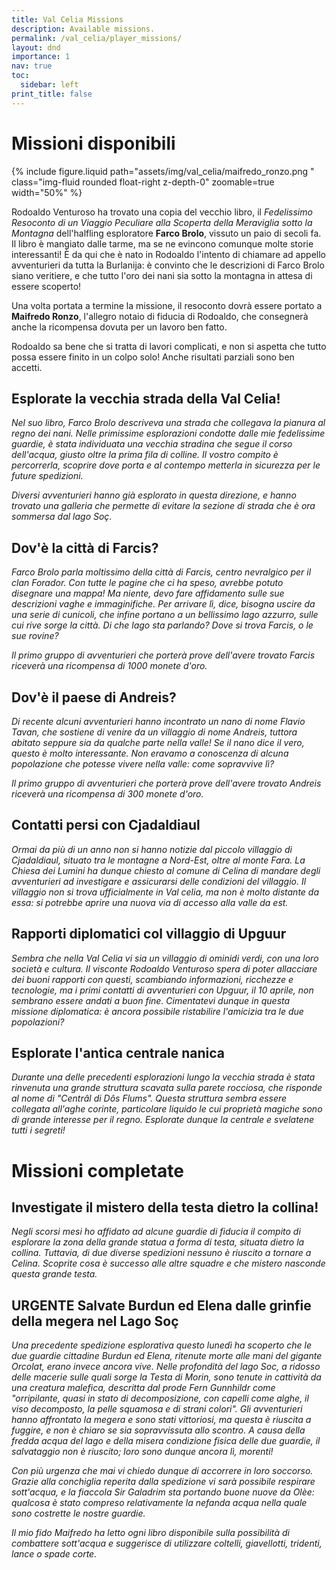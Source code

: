 ```yaml
---
title: Val Celia Missions
description: Available missions.
permalink: /val_celia/player_missions/
layout: dnd
importance: 1
nav: true
toc:
  sidebar: left
print_title: false
---
```


# Missioni disponibili

{% include figure.liquid path="assets/img/val_celia/maifredo_ronzo.png
" class="img-fluid rounded float-right z-depth-0" zoomable=true width="50%" %}

Rodoaldo Venturoso ha trovato una copia del vecchio libro, il _Fedelissimo Resoconto di un Viaggio Peculiare alla Scoperta della Meraviglia sotto la Montagna_ dell'halfling esploratore **Farco Brolo**, vissuto un paio di secoli fa.
Il libro è mangiato dalle tarme, ma se ne evincono comunque molte storie interessanti!
È da qui che è nato in Rodoaldo l'intento di chiamare ad appello avventurieri da tutta la Burlanija: è convinto che le descrizioni di Farco Brolo siano veritiere, e che tutto l'oro dei nani sia sotto la montagna in attesa di essere scoperto!

Una volta portata a termine la missione, il resoconto dovrà essere portato a **Maifredo Ronzo**, l'allegro notaio di fiducia di Rodoaldo, che consegnerà anche la ricompensa dovuta per un lavoro ben fatto.

Rodoaldo sa bene che si tratta di lavori complicati, e non si aspetta che tutto possa essere finito in un colpo solo! Anche risultati parziali sono ben accetti.

## Esplorate la vecchia strada della Val Celia!

_Nel suo libro, Farco Brolo descriveva una strada che collegava la pianura al regno dei nani. Nelle primissime esplorazioni condotte dalle mie fedelissime guardie, è stata individuata una vecchia stradina che segue il corso dell'acqua, giusto oltre la prima fila di colline. Il vostro compito è percorrerla, scoprire dove porta e al contempo metterla in sicurezza per le future spedizioni._

_Diversi avventurieri hanno già esplorato in questa direzione, e hanno trovato una galleria che permette di evitare la sezione di strada che è ora sommersa dal lago Soç_.

## Dov'è la città di Farcis?

_Farco Brolo parla moltissimo della città di Farcis, centro nevralgico per il clan Forador. Con tutte le pagine che ci ha speso, avrebbe potuto disegnare una mappa! Ma niente, devo fare affidamento sulle sue descrizioni vaghe e immaginifiche. Per arrivare lì, dice, bisogna uscire da una serie di cunicoli, che infine portano a un bellissimo lago azzurro, sulle cui rive sorge la città. Di che lago sta parlando? Dove si trova Farcis, o le sue rovine?_

_Il primo gruppo di avventurieri che porterà prove dell'avere trovato Farcis riceverà una ricompensa di 1000 monete d'oro._

## Dov'è il paese di Andreis?

_Di recente alcuni avventurieri hanno incontrato un nano di nome Flavio Tavan, che sostiene di venire da un villaggio di nome Andreis, tuttora abitato seppure sia da qualche parte nella valle!
Se il nano dice il vero, questo è molto interessante. Non eravamo a conoscenza di alcuna popolazione che potesse vivere nella valle: come sopravvive lì?_

_Il primo gruppo di avventurieri che porterà prove dell'avere trovato Andreis riceverà una ricompensa di 300 monete d'oro._

## Contatti persi con Cjadaldiaul

_Ormai da più di un anno non si hanno notizie dal piccolo villaggio di Cjadaldiaul, situato tra le montagne a Nord-Est, oltre al monte Fara. La Chiesa dei Lumini ha dunque chiesto al comune di Celina di mandare degli avventurieri ad investigare e assicurarsi delle condizioni del villaggio. Il villaggio non si trova ufficialmente in Val celia, ma non è molto distante da essa: si potrebbe aprire una nuova via di accesso alla valle da est._

## Rapporti diplomatici col villaggio di Upguur

_Sembra che nella Val Celia vi sia un villaggio di ominidi verdi, con una loro società e cultura. Il visconte Rodoaldo Venturoso spera di poter allacciare dei buoni rapporti con questi, scambiando informazioni, ricchezze e tecnologie, ma i primi contatti di avventurieri con Upguur, il 10 aprile, non sembrano essere andati a buon fine. Cimentatevi dunque in questa missione diplomatica: è ancora possibile ristabilire l'amicizia tra le due popolazioni?_

## Esplorate l'antica centrale nanica

_Durante una delle precedenti esplorazioni lungo la vecchia strada è stata rinvenuta una grande struttura scavata sulla parete rocciosa, che risponde al nome di "Centrâl di Dôs Flums". Questa struttura sembra essere collegata all'aghe corinte, particolare liquido le cui proprietà magiche sono di grande interesse per il regno. Esplorate dunque la centrale e svelatene tutti i segreti!_

# Missioni completate

## Investigate il mistero della testa dietro la collina!

_Negli scorsi mesi ho affidato ad alcune guardie di fiducia il compito di esplorare la zona della grande statua a forma di testa, situata dietro la collina. Tuttavia, di due diverse spedizioni nessuno è riuscito a tornare a Celina. Scoprite cosa è successo alle altre squadre e che mistero nasconde questa grande testa._

## URGENTE Salvate Burdun ed Elena dalle grinfie della megera nel Lago Soç

_Una precedente spedizione esplorativa questo lunedì ha scoperto che le due guardie cittadine Burdun ed Elena, ritenute morte alle mani del gigante Orcolat, erano invece ancora vive. Nelle profondità del lago Soc, a ridosso delle macerie sulle quali sorge la Testa di Morin, sono tenute in cattività da una creatura malefica, descritta dal prode Fern Gunnhildr come "orripilante, quasi in stato di decomposizione, con capelli come alghe, il viso decomposto, la pelle squamosa e di strani colori".
Gli avventurieri hanno affrontato la megera e sono stati vittoriosi, ma questa è riuscita a fuggire, e non è chiaro se sia sopravvissuta allo scontro. A causa della fredda acqua del lago e della misera condizione fisica delle due guardie, il salvataggio non è riuscito; loro sono dunque ancora lì, morenti!_

_Con più urgenza che mai vi chiedo dunque di accorrere in loro soccorso. Grazie alla conchiglia reperita dalla spedizione vi sarà possibile respirare sott'acqua, e la fiaccola Sir Galadrim sta portando buone nuove da Olèe: qualcosa è stato compreso relativamente la nefanda acqua nella quale sono costrette le nostre guardie._

_Il mio fido Maifredo ha letto ogni libro disponibile sulla possibilità di combattere sott'acqua e suggerisce di utilizzare coltelli, giavellotti, tridenti, lance o spade corte._
